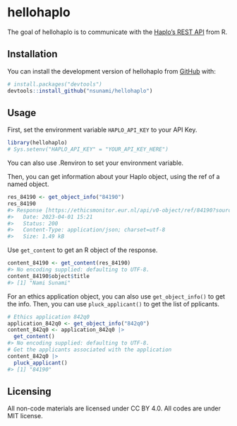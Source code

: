 
<!-- README.md is generated from README.Rmd. Please edit that file -->

# hellohaplo

<!-- badges: start -->
<!-- badges: end -->

The goal of hellohaplo is to communicate with the [Haplo’s REST
API](https://docs.haplo.org/rest-api) from R.

## Installation

You can install the development version of hellohaplo from
[GitHub](https://github.com/) with:

``` r
# install.packages("devtools")
devtools::install_github("nsunami/hellohaplo")
```

## Usage

First, set the environment variable `HAPLO_API_KEY` to your API Key.

``` r
library(hellohaplo)
# Sys.setenv("HAPLO_API_KEY" = "YOUR_API_KEY_HERE")
```

You can also use .Renviron to set your environment variable.

Then, you can get information about your Haplo object, using the ref of
a named object.

``` r
res_84190 <- get_object_info("84190")
res_84190
#> Response [https://ethicsmonitor.eur.nl/api/v0-object/ref/84190?sources=ALL]
#>   Date: 2023-04-01 15:21
#>   Status: 200
#>   Content-Type: application/json; charset=utf-8
#>   Size: 1.49 kB
```

Use `get_content` to get an R object of the response.

``` r
content_84190 <- get_content(res_84190)
#> No encoding supplied: defaulting to UTF-8.
content_84190$object$title
#> [1] "Nami Sunami"
```

For an ethics application object, you can also use `get_object_info()`
to get the info. Then, you can use `pluck_applicant()` to get the list
of pplicants.

``` r
# Ethics application 842q0
application_842q0 <- get_object_info("842q0")
content_842q0 <- application_842q0 |>
  get_content()
#> No encoding supplied: defaulting to UTF-8.
# Get the applicants associated with the application
content_842q0 |> 
  pluck_applicant()
#> [1] "84190"
```

## Licensing

All non-code materials are licensed under CC BY 4.0. All codes are under
MIT license.
